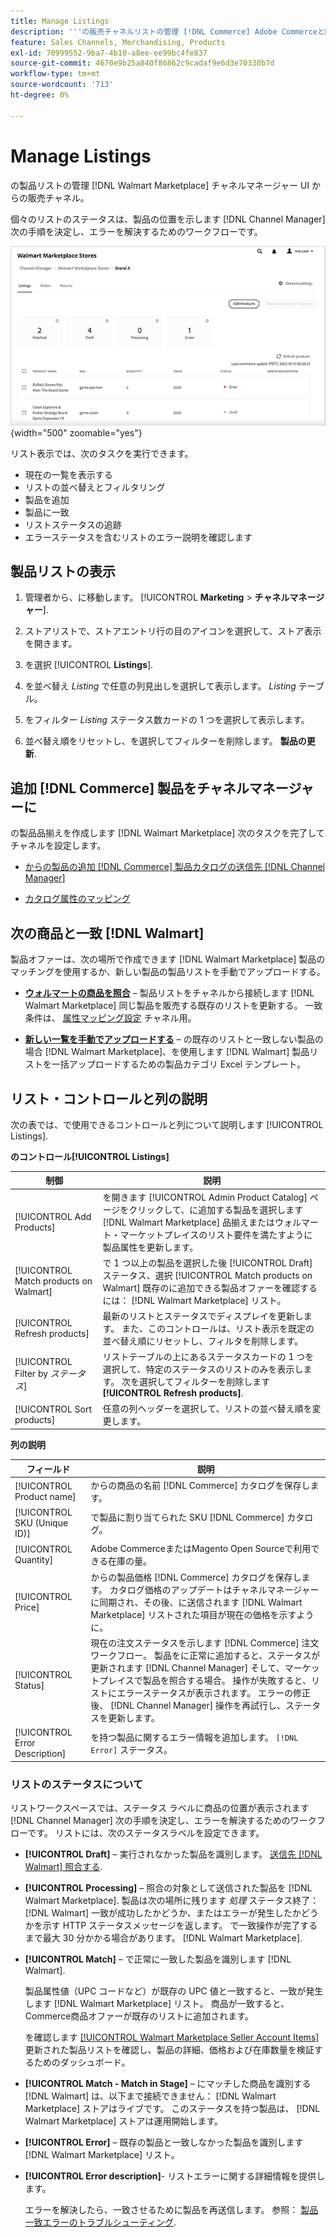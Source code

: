 ```yaml
---
title: Manage Listings
description: '''の販売チャネルリストの管理 [!DNL Commerce] Adobe CommerceとMagento Open Sourceのチャネルマネージャーを使用したストア。'
feature: Sales Channels, Merchandising, Products
exl-id: 70999552-9ba7-4b10-a8ee-ee99bc4fe837
source-git-commit: 4670e9b25a840f86862c9cadaf9e6d3e70330b7d
workflow-type: tm+mt
source-wordcount: '713'
ht-degree: 0%

---
```


# Manage Listings

の製品リストの管理 [!DNL Walmart Marketplace] チャネルマネージャー UI からの販売チャネル。

個々のリストのステータスは、製品の位置を示します [!DNL Channel Manager] 次の手順を決定し、エラーを解決するためのワークフローです。

![接続された販売チャネルのリストページ](assets/listings-dashboard-view.png){width="500" zoomable="yes"}

リスト表示では、次のタスクを実行できます。

* 現在の一覧を表示する
* リストの並べ替えとフィルタリング
* 製品を追加
* 製品に一致
* リストステータスの追跡
* エラーステータスを含むリストのエラー説明を確認します

## 製品リストの表示

1. 管理者から、に移動します。 [!UICONTROL **Marketing** > **チャネルマネージャー**].

1. ストアリストで、ストアエントリ行の目のアイコンを選択して、ストア表示を開きます。

1. を選択 [!UICONTROL **Listings**].

1. を並べ替え *Listing* で任意の列見出しを選択して表示します。 *Listing* テーブル。

1. をフィルター *Listing* ステータス数カードの 1 つを選択して表示します。

1. 並べ替え順をリセットし、を選択してフィルターを削除します。 **製品の更新**.

## 追加 [!DNL Commerce] 製品をチャネルマネージャーに

の製品品揃えを作成します [!DNL Walmart Marketplace] 次のタスクを完了してチャネルを設定します。

* [からの製品の追加 [!DNL Commerce] 製品カタログの送信先 [!DNL Channel Manager]](add-products-to-channel-store.md)

* [カタログ属性のマッピング](map-catalog-attributes.md#configure-product-attribute-settings)

## 次の商品と一致 [!DNL Walmart]

製品オファーは、次の場所で作成できます [!DNL Walmart Marketplace] 製品のマッチングを使用するか、新しい製品の製品リストを手動でアップロードする。

* **[ウォルマートの商品を照合](connect-listings-to-marketplace.md)** – 製品リストをチャネルから接続します [!DNL Walmart Marketplace] 同じ製品を販売する既存のリストを更新する。 一致条件は、 [属性マッピング設定](map-catalog-attributes.md) チャネル用。

* **[新しい一覧を手動でアップロードする](connect-listings-to-marketplace.md#upload-new-product-listings)** – の既存のリストと一致しない製品の場合 [!DNL Walmart Marketplace]、を使用します [!DNL Walmart] 製品リストを一括アップロードするための製品カテゴリ Excel テンプレート。

## リスト・コントロールと列の説明

次の表では、で使用できるコントロールと列について説明します [!UICONTROL Listings].

**のコントロール[!UICONTROL Listings]**

| **制御** | **説明** |
|----------------------------------------|-------------------------------------------------------------------------------------------------------------------------------------------------------------------------------------------------------------------|
| [!UICONTROL Add Products] | を開きます [!UICONTROL Admin Product Catalog] ページをクリックして、に追加する製品を選択します [!DNL Walmart Marketplace] 品揃えまたはウォルマート・マーケットプレイスのリスト要件を満たすように製品属性を更新します。 |
| [!UICONTROL Match products on Walmart] | で 1 つ以上の製品を選択した後 [!UICONTROL Draft] ステータス、選択 [!UICONTROL Match products on Walmart] 既存のに追加できる製品オファーを確認するには： [!DNL Walmart Marketplace] リスト。 |
| [!UICONTROL Refresh products] | 最新のリストとステータスでディスプレイを更新します。 また、このコントロールは、リスト表示を既定の並べ替え順にリセットし、フィルタを削除します。 |
| [!UICONTROL Filter by *ステータス*] | リストテーブルの上にあるステータスカードの 1 つを選択して、特定のステータスのリストのみを表示します。 次を選択してフィルターを削除します **[!UICONTROL Refresh products]**. |
| [!UICONTROL Sort products] | 任意の列ヘッダーを選択して、リストの並べ替え順を変更します。 |


**列の説明**

| **フィールド** | **説明** |
|--------------------------------|-------------------------------------------------------------------------------------------------------------------------------------------------------------------------------------------------------------------------------------------------------------------------------------------------------------------------------------------------------------------|
| [!UICONTROL Product name] | からの商品の名前 [!DNL Commerce] カタログを保存します。 |
| [!UICONTROL SKU (Unique ID)] | で製品に割り当てられた SKU [!DNL Commerce] カタログ。 |
| [!UICONTROL  Quantity] | Adobe CommerceまたはMagento Open Sourceで利用できる在庫の量。 |
| [!UICONTROL Price] | からの製品価格 [!DNL Commerce] カタログを保存します。 カタログ価格のアップデートはチャネルマネージャーに同期され、その後、に送信されます [!DNL Walmart Marketplace]  リストされた項目が現在の価格を示すように。 |
| [!UICONTROL Status] | 現在の注文ステータスを示します [!DNL Commerce] 注文ワークフロー。 製品をに正常に追加すると、ステータスが更新されます [!DNL Channel Manager] そして、マーケットプレイスで製品を照合する場合。 操作が失敗すると、リストにエラーステータスが表示されます。 エラーの修正後、 [!DNL Channel Manager] 操作を再試行し、ステータスを更新します。 |
| [!UICONTROL Error Description] | を持つ製品に関するエラー情報を追加します。 `[!DNL Error]` ステータス。 |

### リストのステータスについて

リストワークスペースでは、ステータス ラベルに商品の位置が表示されます [!DNL Channel Manager] 次の手順を決定し、エラーを解決するためのワークフローです。 リストには、次のステータスラベルを設定できます。

* **[!UICONTROL Draft]** – 実行されなかった製品を識別します。 [送信先 [!DNL Walmart] 照合する](connect-listings-to-marketplace.md#match-products).

* **[!UICONTROL Processing]** – 照合の対象として送信された製品を [!DNL Walmart Marketplace]. 製品は次の場所に残ります *処理* ステータス終了： [!DNL Walmart] 一致が成功したかどうか、またはエラーが発生したかどうかを示す HTTP ステータスメッセージを返します。 で一致操作が完了するまで最大 30 分かかる場合があります。 [!DNL Walmart Marketplace].

* **[!UICONTROL Match]** – で正常に一致した製品を識別します [!DNL Walmart].

  製品属性値（UPC コードなど）が既存の UPC 値と一致すると、一致が発生します [!DNL Walmart Marketplace] リスト。 商品が一致すると、Commerce商品オファーが既存のリストに追加されます。

  を確認します [[!UICONTROL Walmart Marketplace Seller Account Items]](https://seller.walmart.com/items-and-inventory/manage-items) 更新された製品リストを確認し、製品の詳細、価格および在庫数量を検証するためのダッシュボード。

* **[!UICONTROL Match - Match in Stage]** – にマッチした商品を識別する [!DNL Walmart] は、以下まで接続できません： [!DNL Walmart Marketplace] ストアはライブです。 このステータスを持つ製品は、 [!DNL Walmart Marketplace] ストアは運用開始します。

* **[!UICONTROL Error]** – 既存の製品と一致しなかった製品を識別します [!DNL Walmart Marketplace] リスト。

* **[!UICONTROL Error description]**- リストエラーに関する詳細情報を提供します。

  エラーを解決したら、一致させるために製品を再送信します。 参照： [製品一致エラーのトラブルシューティング](connect-listings-to-marketplace.md#troubleshoot-product-match-errors).

